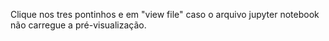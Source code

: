 Clique nos tres pontinhos e em "view file" caso o arquivo jupyter notebook não carregue a pré-visualização.
